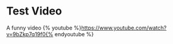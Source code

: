 # Test Video


A funny video
{% youtube %}https://www.youtube.com/watch?v=9bZkp7q19f0{% endyoutube %}
